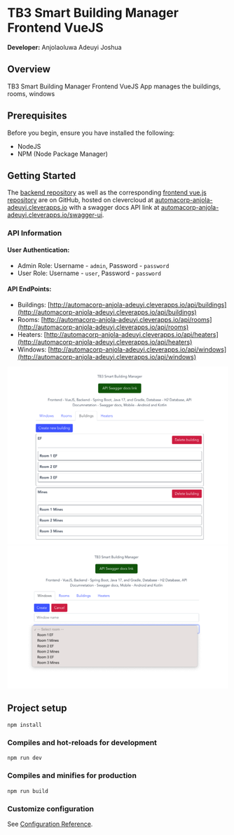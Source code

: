 # TB3 Smart Building Manager Frontend VueJS

**Developer:** Anjolaoluwa Adeuyi Joshua

## Overview

TB3 Smart Building Manager Frontend VueJS App manages the buildings, rooms, windows

## Prerequisites

Before you begin, ensure you have installed the following:

- NodeJS
- NPM (Node Package Manager)

## Getting Started

The [backend repository](https://github.com/anjola-adeuyi/TB3_Smart_Building_Manager_Backend.git) as well as the corresponding [frontend vue.js repository](https://github.com/anjola-adeuyi/TB3_Smart_Building_Manager_Frontend_VueJS.git) are on GitHub, hosted on clevercloud at [automacorp-anjola-adeuyi.cleverapps.io](http://automacorp-anjola-adeuyi.cleverapps.io/) with a swagger docs API link at [automacorp-anjola-adeuyi.cleverapps.io/swagger-ui](https://automacorp-anjola-adeuyi.cleverapps.io/swagger-ui/index.html).

### API Information

#### User Authentication:

- Admin Role: Username - `admin`, Password - `password`
- User Role: Username - `user`, Password - `password`

#### API EndPoints:

- Buildings: [http://automacorp-anjola-adeuyi.cleverapps.io/api/buildings](http://automacorp-anjola-adeuyi.cleverapps.io/api/buildings)
- Rooms: [http://automacorp-anjola-adeuyi.cleverapps.io/api/rooms](http://automacorp-anjola-adeuyi.cleverapps.io/api/rooms)
- Heaters: [http://automacorp-anjola-adeuyi.cleverapps.io/api/heaters](http://automacorp-anjola-adeuyi.cleverapps.io/api/heaters)
- Windows: [http://automacorp-anjola-adeuyi.cleverapps.io/api/windows](http://automacorp-anjola-adeuyi.cleverapps.io/api/windows)

![assets/front-1.png](assets/front-1.png)
![assets/front-2.png](assets/front-2.png)

## Project setup

```
npm install
```

### Compiles and hot-reloads for development

```
npm run dev
```

### Compiles and minifies for production

```
npm run build
```

### Customize configuration

See [Configuration Reference](https://cli.vuejs.org/config/).
